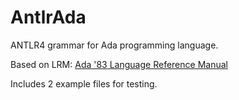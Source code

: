 # AntlrAda

ANTLR4 grammar for Ada programming language.

Based on LRM: [Ada '83 Language Reference Manual](http://archive.adaic.com/standards/83lrm/html/lrm-TOC.html)

Includes 2 example files for testing.
